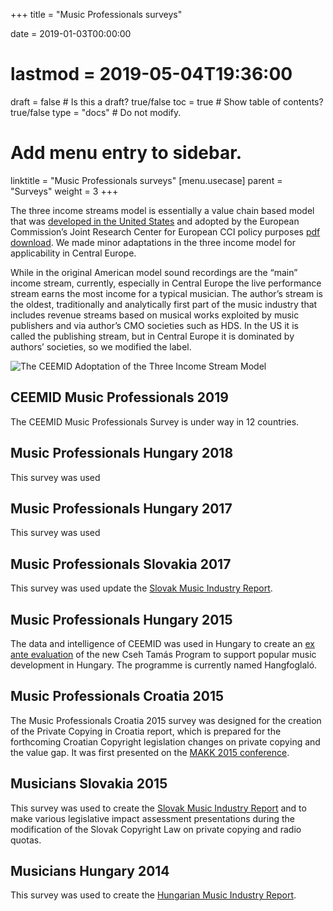 +++
title = "Music Professionals surveys"

date = 2019-01-03T00:00:00
# lastmod = 2019-05-04T19:36:00

draft = false  # Is this a draft? true/false
toc = true  # Show table of contents? true/false
type = "docs"  # Do not modify.

# Add menu entry to sidebar.
linktitle = "Music Professionals surveys"
[menu.usecase]
  parent = "Surveys"
  weight = 3
+++

The three income streams model is essentially a value chain based model that was [developed in the United States](https://www.worldcat.org/title/music-business-and-recording-industry-delivering-music-in-the-21st-century/oclc/969999538&referer=brief_results) and adopted by the European Commission’s Joint Research Center for European CCI policy purposes [pdf download](http://ftp.jrc.es/EURdoc/JRC69816.pdf). We made minor adaptations in the three income model for applicability in Central Europe. 

While in the original American model sound recordings are the “main” income stream, currently, especially in Central Europe the live performance stream earns the most income for a typical musician. The author’s stream is the oldest, traditionally and analytically first part of the music industry that includes revenue streams based on musical works exploited by music publishers and via author’s CMO societies such as HDS. In the US it is called the publishing stream, but in Central Europe it is dominated by authors’ societies, so we modified the label.

![The CEEMID Adoptation of the Three Income Stream Model](/img/three_income_streams_croatia.png)

## CEEMID Music Professionals 2019

The CEEMID Music Professionals Survey is under way in 12 countries.


## Music Professionals Hungary 2018

This survey was used 

## Music Professionals Hungary 2017


This survey was used 

## Music Professionals Slovakia 2017

This survey was used  update the [Slovak Music Industry Report](/publication/slovak_music_industry_2019/).

## Music Professionals Hungary 2015

The data and intelligence of CEEMID was used in Hungary to create an [ex ante evaluation](/post/cstp_15/) of the new Cseh Tamás Program to support popular music development in Hungary. The programme is currently named Hangfoglaló.

## Music Professionals Croatia 2015

The Music Professionals Croatia 2015 survey was designed for the creation of the Private Copying in Croatia report, which is prepared for the forthcoming Croatian Copyright legislation changes on private copying and the value gap. It was first presented on the [MAKK 2015 conference](/post/makk15/).  

## Musicians Slovakia 2015

This survey was used  to create the [Slovak Music Industry Report](/publication/slovak_music_industry_2019/) and to make various legislative impact assessment presentations during the modification of the Slovak Copyright Law on private copying and radio quotas.

## Musicians Hungary 2014

This survey was used  to create the [Hungarian Music Industry Report](/publication/hungary_music_industry_2014/).





